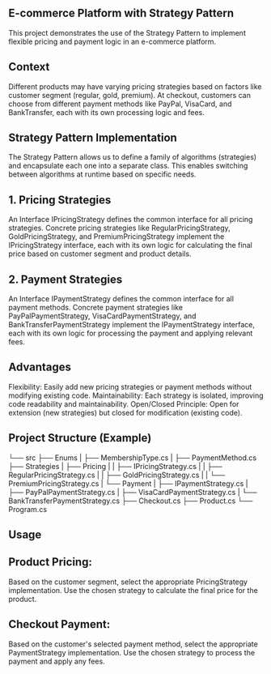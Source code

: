 ﻿## E-commerce Platform with Strategy Pattern
This project demonstrates the use of the Strategy Pattern to implement flexible pricing and payment logic in an e-commerce platform.

## Context
Different products may have varying pricing strategies based on factors like customer segment (regular, gold, premium).
At checkout, customers can choose from different payment methods like PayPal, VisaCard, and BankTransfer, each with its own processing logic and fees.

## Strategy Pattern Implementation
The Strategy Pattern allows us to define a family of algorithms (strategies) and encapsulate each one into a separate class. This enables switching between algorithms at runtime based on specific needs.

## 1. Pricing Strategies
An Interface IPricingStrategy defines the common interface for all pricing strategies.
Concrete pricing strategies like RegularPricingStrategy, GoldPricingStrategy, and PremiumPricingStrategy implement the IPricingStrategy interface, each with its own logic for calculating the final price based on customer segment and product details.

## 2. Payment Strategies
An Interface IPaymentStrategy defines the common interface for all payment methods.
Concrete payment strategies like PayPalPaymentStrategy, VisaCardPaymentStrategy, and BankTransferPaymentStrategy implement the IPaymentStrategy interface, each with its own logic for processing the payment and applying relevant fees.

## Advantages
Flexibility: Easily add new pricing strategies or payment methods without modifying existing code.
Maintainability: Each strategy is isolated, improving code readability and maintainability.
Open/Closed Principle: Open for extension (new strategies) but closed for modification (existing code).

## Project Structure (Example)
└── src
    ├── Enums
    |   ├── MembershipType.cs
    |   ├── PaymentMethod.cs
    ├── Strategies
    |    ├── Pricing
    |    |   ├── IPricingStrategy.cs
    |    |   ├── RegularPricingStrategy.cs
    |    |   ├── GoldPricingStrategy.cs
    |    |   └── PremiumPricingStrategy.cs
    |    └── Payment
    |        ├── IPaymentStrategy.cs
    |        ├── PayPalPaymentStrategy.cs
    |        ├── VisaCardPaymentStrategy.cs
    |        └── BankTransferPaymentStrategy.cs
    ├── Checkout.cs
    ├── Product.cs
    └── Program.cs

## Usage
## Product Pricing:
Based on the customer segment, select the appropriate PricingStrategy implementation.
Use the chosen strategy to calculate the final price for the product.

## Checkout Payment:
Based on the customer's selected payment method, select the appropriate PaymentStrategy implementation.
Use the chosen strategy to process the payment and apply any fees.